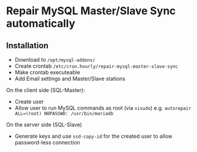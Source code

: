 # Repair MySQL Master/Slave Sync automatically

## Installation
- Download to ```/opt/mysql-addons/```
- Create crontab ```/etc/cron.hourly/repair-mysql-master-slave-sync```
- Make crontab executeable 
- Add Email settings and Master/Slave stations

On the client side (SQL-Master):
- Create user
- Allow user to run MySQL commands as root (via ```visudo```) e.g. ```autorepair ALL=(root) NOPASSWD: /usr/bin/mariadb```

On the server side (SQL-Slave)
- Generate keys and use ```ssd-copy-id``` for the created user to allow password-less connection